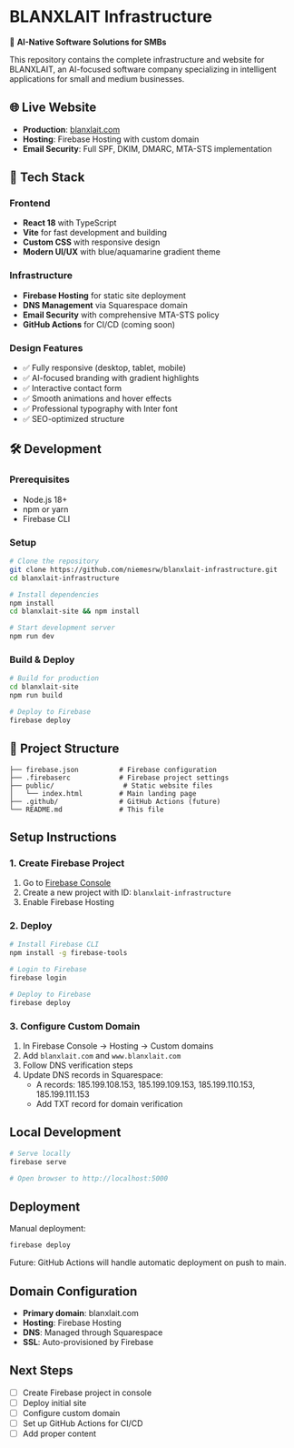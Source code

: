 # BLANXLAIT Infrastructure

🤖 **AI-Native Software Solutions for SMBs**

This repository contains the complete infrastructure and website for BLANXLAIT, an AI-focused software company specializing in intelligent applications for small and medium businesses.

## 🌐 Live Website
- **Production**: [blanxlait.com](https://blanxlait.com)
- **Hosting**: Firebase Hosting with custom domain
- **Email Security**: Full SPF, DKIM, DMARC, MTA-STS implementation

## 🚀 Tech Stack

### Frontend
- **React 18** with TypeScript
- **Vite** for fast development and building
- **Custom CSS** with responsive design
- **Modern UI/UX** with blue/aquamarine gradient theme

### Infrastructure
- **Firebase Hosting** for static site deployment
- **DNS Management** via Squarespace domain
- **Email Security** with comprehensive MTA-STS policy
- **GitHub Actions** for CI/CD (coming soon)

### Design Features
- ✅ Fully responsive (desktop, tablet, mobile)
- ✅ AI-focused branding with gradient highlights
- ✅ Interactive contact form
- ✅ Smooth animations and hover effects
- ✅ Professional typography with Inter font
- ✅ SEO-optimized structure

## 🛠️ Development

### Prerequisites
- Node.js 18+
- npm or yarn
- Firebase CLI

### Setup
```bash
# Clone the repository
git clone https://github.com/niemesrw/blanxlait-infrastructure.git
cd blanxlait-infrastructure

# Install dependencies
npm install
cd blanxlait-site && npm install

# Start development server
npm run dev
```

### Build & Deploy
```bash
# Build for production
cd blanxlait-site
npm run build

# Deploy to Firebase
firebase deploy
```

## 📁 Project Structure

```
├── firebase.json          # Firebase configuration
├── .firebaserc            # Firebase project settings
├── public/                 # Static website files
│   └── index.html         # Main landing page
├── .github/               # GitHub Actions (future)
└── README.md              # This file
```

## Setup Instructions

### 1. Create Firebase Project
1. Go to [Firebase Console](https://console.firebase.google.com)
2. Create a new project with ID: `blanxlait-infrastructure`
3. Enable Firebase Hosting

### 2. Deploy
```bash
# Install Firebase CLI
npm install -g firebase-tools

# Login to Firebase
firebase login

# Deploy to Firebase
firebase deploy
```

### 3. Configure Custom Domain
1. In Firebase Console → Hosting → Custom domains
2. Add `blanxlait.com` and `www.blanxlait.com`
3. Follow DNS verification steps
4. Update DNS records in Squarespace:
   - A records: 185.199.108.153, 185.199.109.153, 185.199.110.153, 185.199.111.153
   - Add TXT record for domain verification

## Local Development

```bash
# Serve locally
firebase serve

# Open browser to http://localhost:5000
```

## Deployment

Manual deployment:
```bash
firebase deploy
```

Future: GitHub Actions will handle automatic deployment on push to main.

## Domain Configuration

- **Primary domain**: blanxlait.com
- **Hosting**: Firebase Hosting
- **DNS**: Managed through Squarespace
- **SSL**: Auto-provisioned by Firebase

## Next Steps

- [ ] Create Firebase project in console
- [ ] Deploy initial site
- [ ] Configure custom domain
- [ ] Set up GitHub Actions for CI/CD
- [ ] Add proper content
